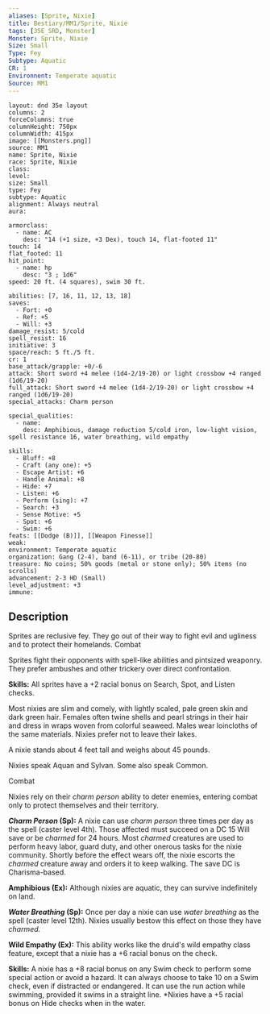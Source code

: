 ```yaml
---
aliases: [Sprite, Nixie]
title: Bestiary/MM1/Sprite, Nixie
tags: [35E_SRD, Monster]
Monster: Sprite, Nixie
Size: Small
Type: Fey
Subtype: Aquatic
CR: 1
Environnent: Temperate aquatic
Source: MM1
---
```


```statblock
layout: dnd 35e layout
columns: 2
forceColumns: true
columnHeight: 750px
columnWidth: 415px
image: [[Monsters.png]]
source: MM1
name: Sprite, Nixie
race: Sprite, Nixie
class: 
level: 
size: Small
type: Fey
subtype: Aquatic
alignment: Always neutral
aura: 

armorclass:
  - name: AC
    desc: "14 (+1 size, +3 Dex), touch 14, flat-footed 11"
touch: 14
flat_footed: 11
hit_point:
  - name: hp
    desc: "3 ; 1d6"
speed: 20 ft. (4 squares), swim 30 ft.

abilities: [7, 16, 11, 12, 13, 18]
saves:
  - Fort: +0
  - Ref: +5
  - Will: +3
damage_resist: 5/cold
spell_resist: 16
initiative: 3
space/reach: 5 ft./5 ft.
cr: 1
base_attack/grapple: +0/-6
attack: Short sword +4 melee (1d4-2/19-20) or light crossbow +4 ranged (1d6/19-20)
full_attack: Short sword +4 melee (1d4-2/19-20) or light crossbow +4 ranged (1d6/19-20)
special_attacks: Charm person

special_qualities:
  - name: 
    desc: Amphibious, damage reduction 5/cold iron, low-light vision, spell resistance 16, water breathing, wild empathy

skills:
  - Bluff: +8
  - Craft (any one): +5
  - Escape Artist: +6
  - Handle Animal: +8
  - Hide: +7
  - Listen: +6
  - Perform (sing): +7
  - Search: +3
  - Sense Motive: +5
  - Spot: +6
  - Swim: +6
feats: [[Dodge (B)]], [[Weapon Finesse]]
weak: 
environment: Temperate aquatic
organization: Gang (2-4), band (6-11), or tribe (20-80)
treasure: No coins; 50% goods (metal or stone only); 50% items (no scrolls)
advancement: 2-3 HD (Small)
level_adjustment: +3
immune: 
```

## Description

<p>Sprites are reclusive fey. They go out of their way to fight evil and ugliness and to protect their homelands. Combat</p>
<p>Sprites fight their opponents with spell-like abilities and pintsized weaponry. They prefer ambushes and other trickery over direct confrontation.</p>
<p>
            <b>Skills:</b> All sprites have a +2 racial bonus on Search, Spot, and Listen checks.</p>
<p>Most nixies are slim and comely, with lightly scaled, pale green skin and dark green hair. Females often twine shells and pearl strings in their hair and dress in wraps woven from colorful seaweed. Males wear loincloths of the same materials. Nixies prefer not to leave their lakes.</p>
<p>A nixie stands about 4 feet tall and weighs about 45 pounds.</p>
<p>Nixies speak Aquan and Sylvan. Some also speak Common.</p>
<p>Combat</p>
<p>Nixies rely on their <i>charm person</i> ability to deter enemies, entering combat only to protect themselves and their territory.</p>
<p>
            <b>
              <i>Charm Person</i> (Sp):</b> A nixie can use <i>charm person</i> three times per day as the spell (caster level 4th). Those affected must succeed on a DC 15 Will save or be <i>charmed</i> for 24 hours. Most <i>charmed</i> creatures are used to perform heavy labor, guard duty, and other onerous tasks for the nixie community. Shortly before the effect wears off, the nixie escorts the <i>charmed</i> creature away and orders it to keep walking. The save DC is Charisma-based.</p>
<p>
            <b>Amphibious (Ex):</b> Although nixies are aquatic, they can survive indefinitely on land.</p>
<p>
            <b>
              <i>Water Breathing</i> (Sp):</b> Once per day a nixie can use <i>water breathing</i> as the spell (caster level 12th). Nixies usually bestow this effect on those they have <i>charmed.</i></p>
<p>
            <b>Wild Empathy (Ex):</b> This ability works like the druid's wild empathy class feature, except that a nixie has a +6 racial bonus on the check.</p>
<p>
            <b>Skills:</b> A nixie has a +8 racial bonus on any Swim check to perform some special action or avoid a hazard. It can always choose to take 10 on a Swim check, even if distracted or endangered. It can use the run action while swimming, provided it swims in a straight line. *Nixies have a +5 racial bonus on Hide checks when in the water.</p>